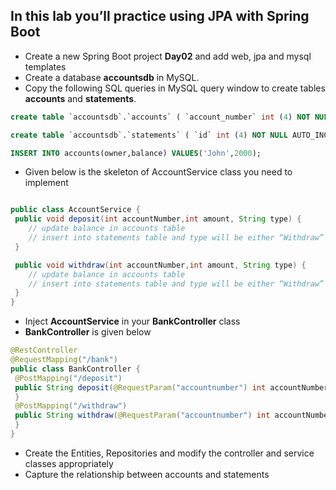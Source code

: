 ## In this lab you’ll practice using JPA with Spring Boot

* Create a new Spring Boot project **Day02** and add web, jpa and mysql templates
* Create a database **accountsdb** in MySQL. 
* Copy the following SQL queries in MySQL query window to create tables **accounts** and **statements**.
```sql
create table `accountsdb`.`accounts` ( `account_number` int (4) NOT NULL AUTO_INCREMENT , `owner` varchar (40) NULL , `balance` int (7) NULL , PRIMARY KEY ( `account_number` ) );

create table `accountsdb`.`statements` ( `id` int (4) NOT NULL AUTO_INCREMENT, `account_number` int (4) NULL, `amount` int (7) NULL , `type` varchar (40) NULL, PRIMARY KEY ( `id` ) );

INSERT INTO accounts(owner,balance) VALUES('John',2000);
```



* Given below is the skeleton of AccountService class you need to implement
```java

public class AccountService {
 public void deposit(int accountNumber,int amount, String type) {
	// update balance in accounts table
	// insert into statements table and type will be either “Withdraw” or “Deposit” or “Interest” or "Fees" depending on the operation.
 }

 public void withdraw(int accountNumber,int amount, String type) {
	// update balance in accounts table
	// insert into statements table and type will be either “Withdraw” or “Deposit” or “Interest” or "Fees" depending on the operation.
 }
}
```

* Inject **AccountService** in your **BankController** class
* **BankController** is given below

```java
@RestController
@RequestMapping("/bank")
public class BankController {
 @PostMapping("/deposit")
 public String deposit(@RequestParam("accountnumber") int accountNumber, @RequestParam int amount, @RequestParam String type) {
 }
 @PostMapping("/withdraw")
 public String withdraw(@RequestParam("accountnumber") int accountNumber, @RequestParam int amount, @RequestParam String type) {
 }
}
```

* Create the Entities, Repositories and modify the controller and service classes appropriately
* Capture the relationship between accounts and statements 

